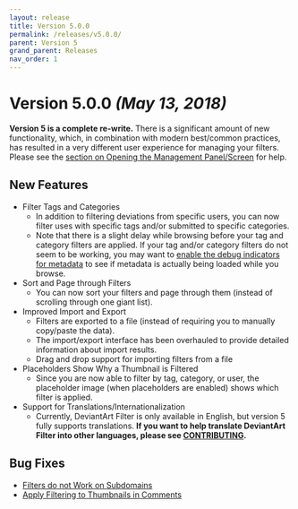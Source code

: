 ```yaml
---
layout: release
title: Version 5.0.0
permalink: /releases/v5.0.0/
parent: Version 5
grand_parent: Releases
nav_order: 1
---
```


# Version 5.0.0 *(May 13, 2018)*

**Version 5 is a complete re-write.** There is a significant amount of new functionality, which, in combination with modern best/common practices, has resulted in a very different user experience for managing your filters. Please see the [section on Opening the Management Panel/Screen](https://github.com/rthaut/deviantART-Filter#opening-the-management-panelscreen) for help.

## New Features

- Filter Tags and Categories
  - In addition to filtering deviations from specific users, you can now filter uses with specific tags and/or submitted to specific categories.
  - Note that there is a slight delay while browsing before your tag and category filters are applied. If your tag and/or category filters do not seem to be working, you may want to [enable the debug indicators for metadata](https://github.com/rthaut/deviantART-Filter#show-metadata-debug-indicators) to see if metadata is actually being loaded while you browse.
- Sort and Page through Filters
  - You can now sort your filters and page through them (instead of scrolling through one giant list).
- Improved Import and Export
  - Filters are exported to a file (instead of requiring you to manually copy/paste the data).
  - The import/export interface has been overhauled to provide detailed information about import results.
  - Drag and drop support for importing filters from a file
- Placeholders Show Why a Thumbnail is Filtered
  - Since you are now able to filter by tag, category, or user, the placeholder image (when placeholders are enabled) shows which filter is applied.
- Support for Translations/Internationalization
  - Currently, DeviantArt Filter is only available in English, but version 5 fully supports translations. **If you want to help translate DeviantArt Filter into other languages, please see [CONTRIBUTING](https://github.com/rthaut/deviantART-Filter/blob/master/CONTRIBUTING.md).**

## Bug Fixes

- [Filters do not Work on Subdomains](https://github.com/rthaut/deviantART-Filter/issues/26)
- [Apply Filtering to Thumbnails in Comments](https://github.com/rthaut/deviantART-Filter/issues/25)

